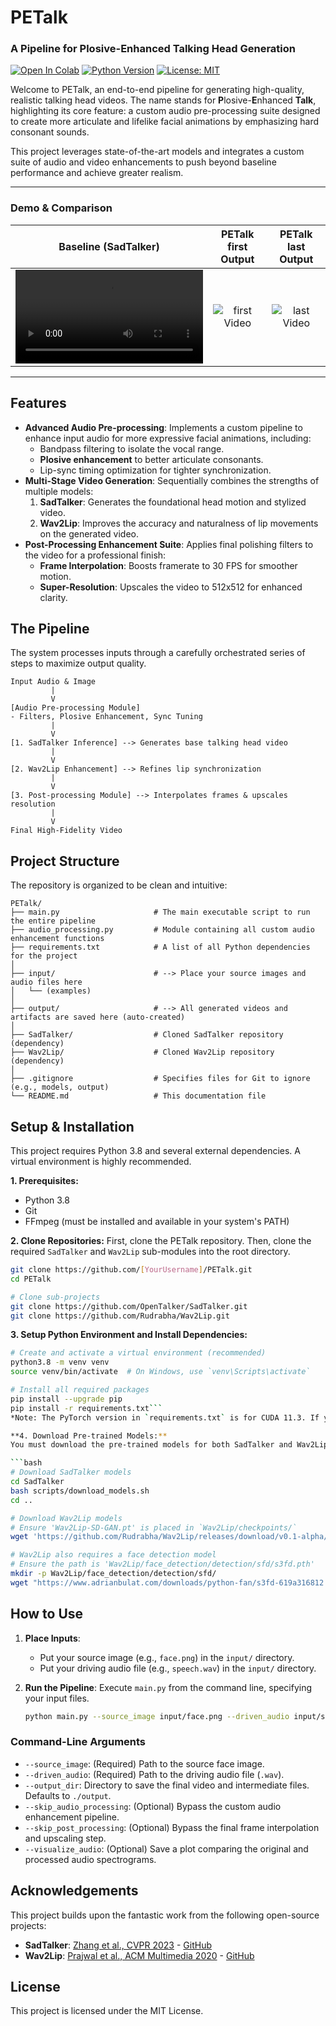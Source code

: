 # PETalk
### A Pipeline for Plosive-Enhanced Talking Head Generation

[![Open In Colab](https://colab.research.google.com/assets/colab-badge.svg)](https://colab.research.google.com/drive/1c6eDLz7lzaEfd4jRNdKOwggxWLWQGslC#scrollTo=wFPyLufX-RiF)
[![Python Version](https://img.shields.io/badge/Python-3.8-blue.svg)](https://www.python.org/downloads/release/python-380/)
[![License: MIT](https://img.shields.io/badge/License-MIT-yellow.svg)](https://opensource.org/licenses/MIT)


Welcome to PETalk, an end-to-end pipeline for generating high-quality, realistic talking head videos. The name stands for **P**losive-**E**nhanced **Talk**, highlighting its core feature: a custom audio pre-processing suite designed to create more articulate and lifelike facial animations by emphasizing hard consonant sounds.

This project leverages state-of-the-art models and integrates a custom suite of audio and video enhancements to push beyond baseline performance and achieve greater realism.

---

### Demo & Comparison

| Baseline (SadTalker) | PETalk first Output | PETalk last Output |
| :---: | :---: | :---: |
| ![Baseline Video](https://raw.githubusercontent.com/KehongGuo/PETalk/main/assets/SadTalker-Output.mp4) | ![first Video](link/to/your/final_enhanced.gif) | ![last Video](link/to/your/final_enhanced.gif) |

---

## Features

-   **Advanced Audio Pre-processing**: Implements a custom pipeline to enhance input audio for more expressive facial animations, including:
    -   Bandpass filtering to isolate the vocal range.
    -   **Plosive enhancement** to better articulate consonants.
    -   Lip-sync timing optimization for tighter synchronization.
-   **Multi-Stage Video Generation**: Sequentially combines the strengths of multiple models:
    1.  **SadTalker**: Generates the foundational head motion and stylized video.
    2.  **Wav2Lip**: Improves the accuracy and naturalness of lip movements on the generated video.
-   **Post-Processing Enhancement Suite**: Applies final polishing filters to the video for a professional finish:
    -   **Frame Interpolation**: Boosts framerate to 30 FPS for smoother motion.
    -   **Super-Resolution**: Upscales the video to 512x512 for enhanced clarity.

## The Pipeline

The system processes inputs through a carefully orchestrated series of steps to maximize output quality.

```
Input Audio & Image
         |
         V
[Audio Pre-processing Module]
- Filters, Plosive Enhancement, Sync Tuning
         |
         V
[1. SadTalker Inference] --> Generates base talking head video
         |
         V
[2. Wav2Lip Enhancement] --> Refines lip synchronization
         |
         V
[3. Post-processing Module] --> Interpolates frames & upscales resolution
         |
         V
Final High-Fidelity Video
```

## Project Structure

The repository is organized to be clean and intuitive:

```
PETalk/
├── main.py                     # The main executable script to run the entire pipeline
├── audio_processing.py         # Module containing all custom audio enhancement functions
├── requirements.txt            # A list of all Python dependencies for the project
│
├── input/                      # --> Place your source images and audio files here
│   └── (examples)
│
├── output/                     # --> All generated videos and artifacts are saved here (auto-created)
│
├── SadTalker/                  # Cloned SadTalker repository (dependency)
├── Wav2Lip/                    # Cloned Wav2Lip repository (dependency)
│
├── .gitignore                  # Specifies files for Git to ignore (e.g., models, output)
└── README.md                   # This documentation file
```

## Setup & Installation

This project requires Python 3.8 and several external dependencies. A virtual environment is highly recommended.

**1. Prerequisites:**
- Python 3.8
- Git
- FFmpeg (must be installed and available in your system's PATH)

**2. Clone Repositories:**
First, clone the PETalk repository. Then, clone the required `SadTalker` and `Wav2Lip` sub-modules into the root directory.

```bash
git clone https://github.com/[YourUsername]/PETalk.git
cd PETalk

# Clone sub-projects
git clone https://github.com/OpenTalker/SadTalker.git
git clone https://github.com/Rudrabha/Wav2Lip.git
```

**3. Setup Python Environment and Install Dependencies:**

```bash
# Create and activate a virtual environment (recommended)
python3.8 -m venv venv
source venv/bin/activate  # On Windows, use `venv\Scripts\activate`

# Install all required packages
pip install --upgrade pip
pip install -r requirements.txt```
*Note: The PyTorch version in `requirements.txt` is for CUDA 11.3. If you have a different CUDA version, please install the appropriate PyTorch build from their [official website](https://pytorch.org/get-started/locally/).*

**4. Download Pre-trained Models:**
You must download the pre-trained models for both SadTalker and Wav2Lip.

```bash
# Download SadTalker models
cd SadTalker
bash scripts/download_models.sh
cd ..

# Download Wav2Lip models
# Ensure 'Wav2Lip-SD-GAN.pt' is placed in `Wav2Lip/checkpoints/`
wget 'https://github.com/Rudrabha/Wav2Lip/releases/download/v0.1-alpha/Wav2Lip_GAN.pth' -O 'Wav2Lip/checkpoints/Wav2Lip-SD-GAN.pt'

# Wav2Lip also requires a face detection model
# Ensure the path is 'Wav2Lip/face_detection/detection/sfd/s3fd.pth'
mkdir -p Wav2Lip/face_detection/detection/sfd/
wget "https://www.adrianbulat.com/downloads/python-fan/s3fd-619a316812.pth" -O "Wav2Lip/face_detection/detection/sfd/s3fd.pth"
```

## How to Use

1.  **Place Inputs**:
    -   Put your source image (e.g., `face.png`) in the `input/` directory.
    -   Put your driving audio file (e.g., `speech.wav`) in the `input/` directory.

2.  **Run the Pipeline**:
    Execute `main.py` from the command line, specifying your input files.

    ```bash
    python main.py --source_image input/face.png --driven_audio input/speech.wav --output_dir results
    ```

### Command-Line Arguments

-   `--source_image`: (Required) Path to the source face image.
-   `--driven_audio`: (Required) Path to the driving audio file (`.wav`).
-   `--output_dir`: Directory to save the final video and intermediate files. Defaults to `./output`.
-   `--skip_audio_processing`: (Optional) Bypass the custom audio enhancement pipeline.
-   `--skip_post_processing`: (Optional) Bypass the final frame interpolation and upscaling step.
-   `--visualize_audio`: (Optional) Save a plot comparing the original and processed audio spectrograms.

## Acknowledgements

This project builds upon the fantastic work from the following open-source projects:
-   **SadTalker**: [Zhang et al., CVPR 2023](https://arxiv.org/abs/2211.12194) - [GitHub](https://github.com/OpenTalker/SadTalker)
-   **Wav2Lip**: [Prajwal et al., ACM Multimedia 2020](https://arxiv.org/abs/2008.10010) - [GitHub](https://github.com/Rudrabha/Wav2Lip)

## License
This project is licensed under the MIT License.

